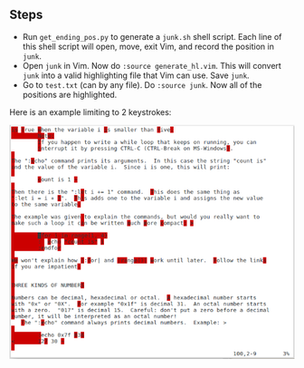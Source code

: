 ## Steps

- Run `get_ending_pos.py` to generate a `junk.sh` shell script. Each line of
  this shell script will open, move, exit Vim, and record the position in
  `junk`.
- Open `junk` in Vim. Now do `:source generate_hl.vim`. This will convert
  `junk` into a valid highlighting file that Vim can use. Save `junk`.
- Go to `test.txt` (can by any file). Do `:source junk`. Now all of the
  positions are highlighted.

Here is an example limiting to 2 keystrokes:

![](example.png)
